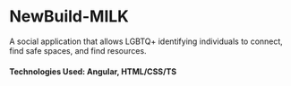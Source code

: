 # NewBuild-MILK
A social application that allows LGBTQ+ identifying individuals to connect, find safe spaces, and find resources.
#### Technologies Used: Angular, HTML/CSS/TS
